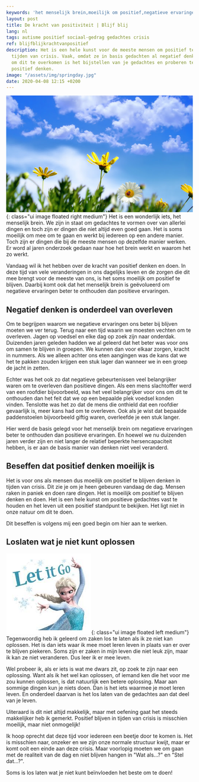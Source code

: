 ```yaml
---
keywords: 'het menselijk brein,moeilijk om positief,negatieve ervaringen beter,moet leren leven,tijden van crisis'
layout: post
title: De kracht van positiviteit | Blijf blij
lang: nl
tags: autisme positief sociaal-gedrag gedachtes crisis
ref: blijfblijkrachtvanpositief
description: Het is een hele kunst voor de meeste mensen om positief te blijven in
  tijden van crisis. Vaak, omdat ze in basis gedachten al negatief denken. Een manier
  om dit te overkomen is het bijstellen van je gedachtes en proberen te buigen naar
  positief denken.
image: "/assets/img/springday.jpg"
date: 2020-04-08 12:15 +0200
---
```

![Een prachtige dag](/assets/img/springday.jpg){: class="ui image floated right medium"}
Het is een wonderlijk iets, het menselijk brein. We zijn in staat om gedachtes te vormen over van allerlei dingen en toch zijn er dingen die niet altijd even goed gaan. Het is soms moeilijk om mee om te gaan en werkt bij iedereen op een andere manier. Toch zijn er dingen die bij de meeste mensen op dezelfde manier werken. Er word al jaren onderzoek gedaan naar hoe het brein werkt en waarom het zo werkt.

Vandaag wil ik het hebben over de kracht van positief denken en doen. In deze tijd van vele veranderingen in ons dagelijks leven en de zorgen die dit mee brengt voor de meeste van ons, is het soms moeilijk om positief te blijven. Daarbij komt ook dat het menselijk brein is geëvolueerd om negatieve ervaringen beter te onthouden dan positieve ervaringen.

## Negatief denken is onderdeel van overleven

Om te begrijpen waarom we negatieve ervaringen ons beter bij blijven moeten we ver terug. Terug naar een tijd waarin we moesten vechten om te overleven. Jagen op voedsel en elke dag op zoek zijn naar onderdak. Duizenden jaren geleden hadden we al geleerd dat het beter was voor ons om samen te blijven in groepen. We kunnen dan voor elkaar zorgen, kracht in nummers. Als we alleen achter ons eten aangingen was de kans dat we het te pakken zouden krijgen een stuk lager dan wanneer we in een groep de jacht in zetten.

Echter was het ook zo dat negatieve gebeurtenissen veel belangrijker waren om te overleven dan positieve dingen. Als een mens slachtoffer werd van een roofdier bijvoorbeeld, was het veel belangrijker voor ons om dit te onthouden dan het feit dat we op een bepaalde plek voedsel konden vinden. Tenslotte was het zo dat de mens die onthield dat een roofdier gevaarlijk is, meer kans had om te overleven. Ook als je wist dat bepaalde paddenstoelen bijvoorbeeld giftig waren, overleefde je een stuk langer.

Hier werd de basis gelegd voor het menselijk brein om negatieve ervaringen beter te onthouden dan positieve ervaringen. En hoewel we nu duizenden jaren verder zijn en niet langer de relatief beperkte hersencapaciteit hebben, is er aan de basis manier van denken niet veel veranderd.

## Beseffen dat positief denken moeilijk is

Het is voor ons als mensen dus moeilijk om positief te blijven denken in tijden van crisis. Dit zie je om je heen gebeuren vandaag de dag. Mensen raken in paniek en doen rare dingen. Het is moeilijk om positief te blijven denken en doen. Het is een hele kunst om positieve gedachtes vast te houden en het leven uit een positief standpunt te bekijken. Het ligt niet in onze natuur om dit te doen.

Dit beseffen is volgens mij een goed begin om hier aan te werken.

## Loslaten wat je niet kunt oplossen

![Let it go!](/assets/img/letitgo.jpeg){: class="ui image floated left medium"}
Tegenwoordig heb ik geleerd om zaken los te laten als ik ze niet kan oplossen. Het is dan iets waar ik mee moet leren leven in plaats van er over te blijven piekeren. Soms zijn er zaken in mijn leven die niet leuk zijn, maar ik kan ze niet veranderen. Dus leer ik er mee leven.

Wel probeer ik, als er iets is wat me dwars zit, op zoek te zijn naar een oplossing. Want als ik het wel kan oplossen, of iemand ken die het voor me zou kunnen oplossen, is dat natuurlijk een betere oplossing. Maar aan sommige dingen kun je niets doen. Dan is het iets waarmee je moet leren leven. En onderdeel daarvan is het los laten van de gedachtes aan dat deel van je leven.

Uiteraard is dit niet altijd makkelijk, maar met oefening gaat het steeds makkelijker heb ik gemerkt. Positief blijven in tijden van crisis is misschien moeilijk, maar niet onmogelijk!

Ik hoop oprecht dat deze tijd voor iedereen een beetje door te komen is. Het is misschien naar, onzeker en we zijn onze normale structuur kwijt, maar er komt ooit een einde aan deze crisis. Maar voorlopig moeten we om gaan met de realiteit van de dag en niet blijven hangen in "Wat als...?" en "Stel dat...?".

Soms is los laten wat je niet kunt beïnvloeden het beste om te doen!
